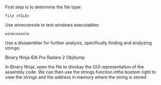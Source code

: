 First step is to determine the file type:
```
file <FILE>
```
Use wineconsole to test windows executables:
```
wineconsole
```
Use a dissaembler for further analysis, specifically finding and analyzing strings:

Binary Ninja
IDA Pro
Radare 2
Objdump

In Binary Ninja, open the file to disokay the GUI representation of the assembly code.  We can then use the strings function inthe bootom right to view the strings and the address in memory where the string is stored



